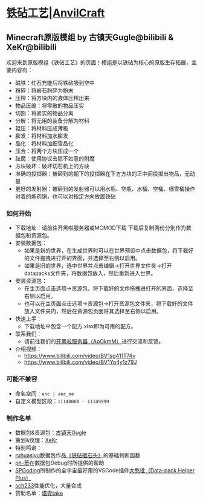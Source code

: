 # [铁砧工艺|AnvilCraft](https://anc.polaris-mc.tech/)
## Minecraft原版模组 by 古镇天Gugle@bilibili & XeKr@bilibili

欢迎来到原版模组《铁砧工艺》的页面！模组是以铁砧为核心的原版生存拓展，主要内容有：
+ 磁铁：红石充能后将铁砧吸到空中
+ 粉碎：将岩石粉碎为粉末
+ 压榨：将方块内的液体压榨出来
+ 物品压缩：将零散的物品压实
+ 切割：将紧实的物品分离
+ 分解：将无用的装备分解为材料
+ 辊压：将材料压成薄板
+ 膨发：将材料加水膨发
+ 晶化：将材料加细雪晶化
+ 压合：将两个方块压成一个
+ 祛魔：使用协议去除不如意的附魔
+ 方块破坏：破坏切石机上的方块
+ 准确的投掷器：被砸到的朝下的投掷器在下方方块的正中间投掷出物品，无动量
+ 更好的发射器：被砸到的发射器可以用水瓶、空瓶、水桶、空桶、细雪桶操作对着的炼药锅，也可以对指定方向放置铁砧

### 如何开始

+ 下载地址：请前往开黑啦服务器或MCMOD下载   下载后复制两份分别作为数据包和资源包。
+ 安装数据包：
    + 如果是新的世界，在生成世界时可以在世界预设中点击数据包，将下载好的文件拖拽进打开的界面，并选择至右侧以启用。
    + 如果是旧的世界，选中世界并点击编辑->打开世界文件夹->打开datapacks文件夹，将数据包放入，然后重新进入世界。
+ 安装资源包：
    + 在主页面点击选项->资源包，将下载好的文件拖拽进打开的界面，选择至右侧以启用。
    + 也可以在主页面点击选项->资源包->打开资源包文件夹，将下载好的文件放入文件夹内，然后在资源包页面将其选择至右侧以启用。
+ 快速上手：
    + 下载地址中包含一个配方.xlsx即为可用的配方。
+ 联系我们：
    + 请前往我们的[开黑啦服务器（AoOkmM）](https://kaihei.co/AoOkmM)进行交流和反馈。
+ 介绍视频：
    + https://www.bilibili.com/video/BV1sg411T74v
    + https://www.bilibili.com/video/BV1Yq4y1z79J

### 可能不兼容

+ 命名空间：```anc | anc_me```
+ 自定义模型区段：```11140000 - 11149999```

### 制作名单

+ 数据包&资源包：[古镇天Gugle](https://space.bilibili.com/19822751)
+ 策划&纹理：[XeKr](https://space.bilibili.com/5930630)
+ 特别鸣谢：
+ [ruhuasiyu](https://www.mcbbs.net/home.php?mod=space&uid=975525)数据包作品[《铁砧砸石头》](https://github.com/ruhuasiyu/CraftingPlusPlus/tree/master/other_datapacks/%E9%93%81%E7%A0%A7%E7%A0%B8%E7%9F%B3%E5%A4%B4)的基础判断函数
+ [ph-苯](https://www.mcbbs.net/home.php?mod=space&uid=588878)在数据包Debug时所提供的帮助
+ [SPGoding](https://www.mcbbs.net/home.php?mod=space&uid=2444378)所制作的全宇宙最好用的VSCode插件[大憨批（Data-pack Helper Plus）](https://marketplace.visualstudio.com/items?itemName=SPGoding.datapack-language-server)
+ [sch233](https://www.mcbbs.net/home.php?mod=space&uid=740479)性能优化，大量合成
+ 赞助名单：[塔壳take](https://space.bilibili.com/13029727)
